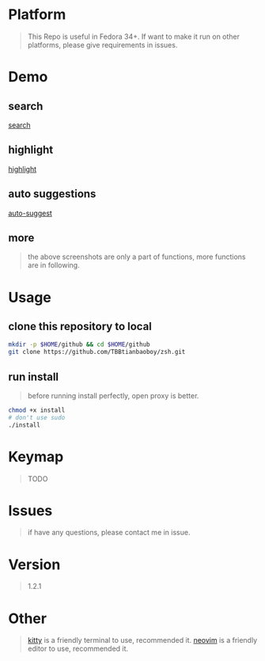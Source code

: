 # Platform

> This Repo is useful in Fedora 34+.
> If want to make it run on other platforms, please give requirements
> in issues.

# Demo

## search

[search](./image/search.png)

## highlight

[highlight](./image/highlight.png)

## auto suggestions

[auto-suggest](./image/auto-suggest.png)

## more

> the above screenshots are only a part of functions, more functions are in following.

# Usage

## clone this repository to local

```sh
mkdir -p $HOME/github && cd $HOME/github
git clone https://github.com/TBBtianbaoboy/zsh.git
```

## run install

> before running install perfectly, open proxy is better.

```sh
chmod +x install
# don't use sudo
./install
```

# Keymap

> TODO

# Issues

> if have any questions, please contact me in issue.

# Version

> 1.2.1

# Other

> [kitty](https://github.com/TBBtianbaoboy/kitty) is a friendly terminal to use, recommended it.
> [neovim](https://github.com/TBBtianbaoboy/nvim-coc-awesome) is a friendly editor to use, recommended it.
